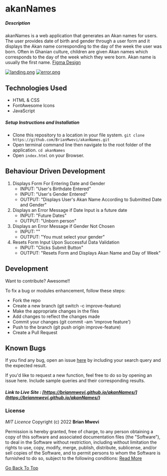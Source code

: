 # akanNames

##### Description

akanNames is a web application that generates an Akan names for users. The user provides date of birth and gender through a user form and it displays the Akan name corresponding to the day of the week the user was born. Often in Ghanian culture, children are given Akan names which corresponds to the day of the week which they were born. Akan name is usually the first name.
[Figma Design](<https://www.figma.com/proto/m0RhLSleOgRYA2CkFr0ImM/Portfolio(s)-(Community)?node-id=102%3A3&scaling=min-zoom&page-id=102%3A2>)

[![landing.png](https://i.postimg.cc/43V81PZm/Akan-Page.png)](https://postimg.cc/G4kSrpW8)
[![error.png](https://i.postimg.cc/Vkx4Zkq7/Akan-Page-1.png)](https://postimg.cc/MnYyvxrR)

## Technologies Used

- HTML & CSS
- FontAwesome Icons
- JavaScript

##### Setup Instructions and Installation

- Clone this repository to a location in your file system. `git clone https://github.com/BrianMwevi/akanNames.git`
- Open terminal command line then navigate to the root folder of the application. `cd akanNames`
- Open `index.html` on your Browser.

## Behaviour Driven Development

1. Displays Form For Entering Date and Gender
   - INPUT: "User's Birthdate Entered"
   - INPUT: "User's Gender Entered"
   - OUTPUT: "Displays User's Akan Name According to Submitted Date and Gender"
2. Displays an Error Message if Date Input is a future date
   - INPUT: "Future Dates"
   - OUTPUT: "Unborn person"
3. Displays an Error Message if Gender Not Chosen
   - INPUT: ""
   - OUTPUT: "You must select your gender"
4. Resets Form Input Upon Successful Data Validation
   - INPUT: "Clicks Submit Button"
   - OUTPUT: "Resets Form and Displays Akan Name and Day of Week"

## Development

Want to contribute? Awesome!!

To fix a bug or modules enhancement, follow these steps:

- Fork the repo
- Create a new branch (git switch -c improve-feature)
- Make the appropriate changes in the files
- Add changes to reflect the changes made
- Commit your changes (git commit -am 'improve feature')
- Push to the branch (git push origin improve-feature)
- Create a Pull Request

## Known Bugs

If you find any bug, open an issue [here](https://github.com/BrianMwevi/akanNames/issues) by including your search query and the expected result.

If you'd like to request a new function, feel free to do so by opening an issue here. Include sample queries and their corresponding results.

##### Link to Live Site : [https://brianmwevi.github.io/akanNames/](https://brianmwevi.github.io/akanNames/)

### License

_MIT Licence_
Copyright (c) 2022 **Brian Mwevi**

Permission is hereby granted, free of charge, to any person obtaining a copy of this software and associated documentation files (the "Software"), to deal in the Software without restriction, including without limitation the rights to use, copy, modify, merge, publish, distribute, sublicense, and/or sell copies of the Software, and to permit persons to whom the Software is furnished to do so, subject to the following conditions: [Read More](https://github.com/BrianMwevi/akanNames/blob/develop/LICENSE)

[Go Back To Top](#akannames)

